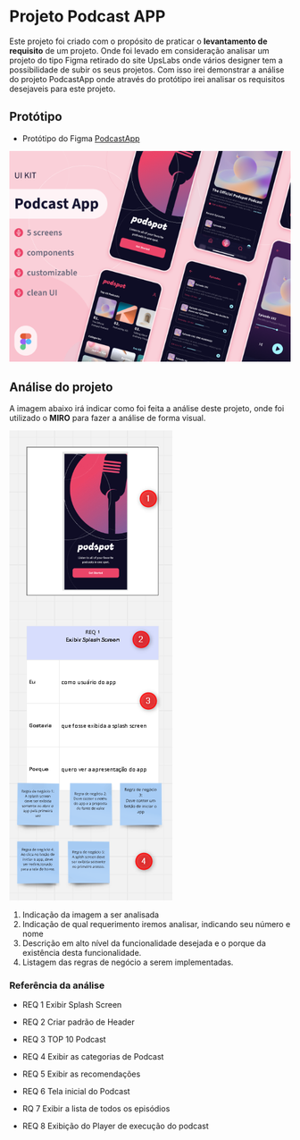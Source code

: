 # Projeto Podcast APP

Este projeto foi criado com o propósito de praticar o **levantamento de requisito** de um projeto. Onde foi levado em consideração analisar um projeto do tipo Figma retirado do site UpsLabs onde vários designer tem a possibilidade de subir os seus projetos. Com isso irei demonstrar a análise do projeto PodcastApp onde através do  protótipo irei analisar os requisitos desejaveis para este projeto.


## Protótipo
- Protótipo do Figma [PodcastApp](https://www.figma.com/design/ECIzSfAWHcPJSi3HxkKdUr/PodcastAppChallenge?m=auto&t=WBSxPDFw8EJ0oCFy-1)
  
![Referência Protótipo](/img/ref_figma.png)

## Análise do projeto

A imagem abaixo irá indicar como foi feita a análise deste projeto, onde foi utilizado o **MIRO** para fazer a análise de forma visual.

![Referência da análise](../img/ref_analise.png)

1. Indicação da imagem a ser analisada
2. Indicação de qual requerimento iremos analisar, indicando seu número e nome
3. Descrição em alto nível da funcionalidade desejada e o porque da existência desta funcionalidade.
4. Listagem das regras de negócio a serem implementadas.

### Referência da análise

- REQ 1 Exibir Splash Screen
  
- REQ 2 Criar padrão de Header
 
- REQ 3 TOP 10 Podcast
  
- REQ 4 Exibir as categorias de Podcast

- REQ 5 Exibir as recomendações

- REQ 6 Tela inicial do Podcast

- RQ 7 Exibir a lista de todos os episódios

- REQ 8 Exibição do Player de execução do podcast

